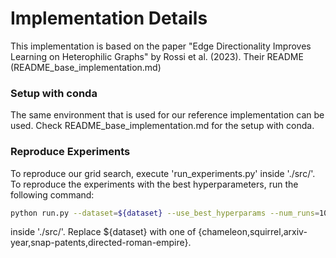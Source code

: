 # Implementation Details

This implementation is based on the paper "Edge Directionality Improves Learning on Heterophilic Graphs" by Rossi et al. (2023). Their README (README_base_implementation.md)

### Setup with conda

The same environment that is used for our reference implementation can be used. Check README_base_implementation.md for the setup with conda.

### Reproduce Experiments

To reproduce our grid search, execute 'run_experiments.py' inside './src/'. To reproduce the experiments with the best hyperparameters, run the following command:

```bash
python run.py --dataset=${dataset} --use_best_hyperparams --num_runs=10
```

inside './src/'. Replace ${dataset} with one of {chameleon,squirrel,arxiv-year,snap-patents,directed-roman-empire}.
